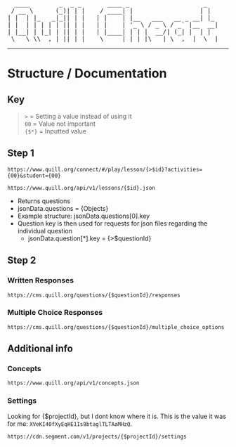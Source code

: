 <pre>
  ____        _  _ _       ____ _                    _   
 / __ \      (_)| | |    / ____| |                  | |  
| |  | |_   _|_|| | |   | |    | |__   ___   __ _ __| |_ 
| |  | | | | | || | |   | |    | '_ \ / _ \ / _` |__  __|
| |__| | |_| | || | |   | |____| | | |  __/| (_| |  | | 
 \___\_\\__,_| ||_|_|    \_____|_| |_|\___| \__,__|  \__|
</pre>
<hr />

# Structure / Documentation
## Key
> `>` = Setting a value instead of using it
> <br/>
> `00` = Value not important
> <br/>
> `{$*}` = Inputted value
## Step 1
```https
https://www.quill.org/connect/#/play/lesson/{>$id}?activities={00}&student={00}
```
```https
https://www.quill.org/api/v1/lessons/{$id}.json
```
- Returns questions
- jsonData.questions = {Objects}
- Example structure: jsonData.questions[0].key
- Question key is then used for requests for json files regarding the individual question
	- jsonData.question[*].key = {>$questionId}

<!-- Not Needed: https://www.quill.org/api/v1/questions/{$questionId}.json
	Returns question data
-->

## Step 2
### Written Responses
```https
https://cms.quill.org/questions/{$questionId}/responses
```
### Multiple Choice Responses
```https
https://cms.quill.org/questions/{$questionId}/multiple_choice_options
```

## Additional info
### Concepts
```https
https://www.quill.org/api/v1/concepts.json
```
### Settings
Looking for {$projectId}, but I dont know where it is. This is the value it was for me: `XVeKI40fXyEqHE1Is9btaglTLTAaMHzQ`.
```https
https://cdn.segment.com/v1/projects/{$projectId}/settings
```